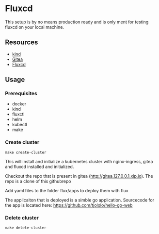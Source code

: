 # Fluxcd
This setup is by no means production ready and is only ment for testing fluxcd on your local machine.

## Resources
* [kind](https://kind.sigs.k8s.io/)
* [Gitea](https://gitea.io/en-us/)
* [Fluxcd](https://fluxcd.io/)

## Usage
### Prerequisites
* docker
* kind
* fluxctl
* helm
* kubectl
* make

### Create cluster 
```shell
make create-cluster
```

This will install and initialize a kubernetes cluster with nginx-ingress, gitea and fluxcd installed and initialized.

Checkout the repo that is present in gitea (http://gitea.127.0.0.1.xip.io). The repo is a clone of this githubrepo

Add yaml files to the folder flux/apps to deploy them with flux

The applicaiton that is deployed is a simble go application. Sourcecode for the app is located here: https://github.com/tjololo/hello-go-web

### Delete cluster
```shell
make delete-cluster
```